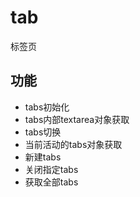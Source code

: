 # tab
标签页
## 功能
* tabs初始化
* tabs内部textarea对象获取
* tabs切换
* 当前活动的tabs对象获取
* 新建tabs
* 关闭指定tabs
* 获取全部tabs